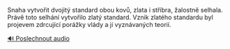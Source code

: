 
Snaha vytvořit dvojitý standard obou kovů, zlata i stříbra, žalostně selhala. Právě toto selhání vytvořilo zlatý standard. Vznik zlatého standardu byl projevem zdrcující porážky vlády a jí vyznávaných teorií.

[🔊 Poslechnout audio](/data/7-paragraphs/audio/chapter_86/para_004-Snaha-vytvoit-dvojit-standard-obou-kov-zlata-i.mp3)
